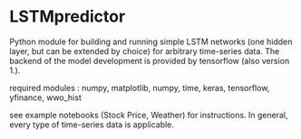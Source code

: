 # LSTMpredictor

Python module for building and running simple LSTM networks (one hidden layer, but can be extended by choice) for arbitrary time-series data. The backend of the model development is provided by tensorflow (also version 1.). 

required modules : numpy, matplotlib, numpy, time, keras, tensorflow, yfinance, wwo_hist

see example notebooks (Stock Price, Weather) for instructions. In general, every type of time-series data is applicable.


